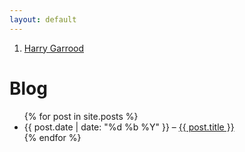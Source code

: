 ```yaml
---
layout: default
---
```


<nav>
  <ol>
    <li><a href="/">Harry Garrood</a></li>
  </ol>
</nav>

<h1>Blog</h1>

<ul>
{% for post in site.posts %}
<li class="blog-post">
  <time datetime="{{ post.date | date: "%Y-%m-%d" }}">{{ post.date | date: "%d %b %Y" }}</time> &ndash;
  <a href="{{ post.url }}">{{ post.title }}</a>
</li>
{% endfor %}
</ul>
